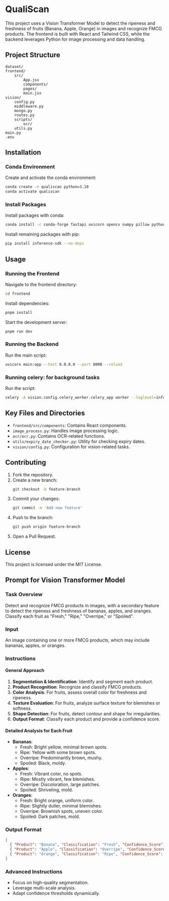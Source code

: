 # QualiScan

This project uses a Vision Transformer Model to detect the ripeness and freshness of fruits (Banana, Apple, Orange) in images and recognize FMCG products. The frontend is built with React and Tailwind CSS, while the backend leverages Python for image processing and data handling.

## Project Structure

```
dataset/
frontend/
    src/
        App.jsx
        components/
        pages/
        main.jsx
vision/
    config.py
    middleware.py
    mongo.py
    routes.py
    scripts/
        ocr/
    utils.py
main.py
.env
```

## Installation

### Conda Environment

Create and activate the conda environment:
```sh
conda create -n qualiscan python=3.10
conda activate qualiscan
```

### Install Packages

Install packages with conda:
```sh
conda install -c conda-forge fastapi uvicorn opencv numpy pillow python-dotenv google-generativeai langchain-core dataclasses-json google-ai-generativelanguage requests charset-normalizer backoff supervision pymongo langchain-google-genai aiohttp celery[redis] redis
```

Install remaining packages with pip:
```sh
pip install inference-sdk --no-deps
```

## Usage

### Running the Frontend

Navigate to the frontend directory:
```sh
cd frontend
```

Install dependencies:
```sh
pnpm install
```

Start the development server:
```sh
pnpm run dev
```

### Running the Backend

Run the main script:
```sh
uvicorn main:app --host 0.0.0.0 --port 8000 --reload
```

### Running celery: for background tasks

Run the script:
```sh
celery -A vision.config.celery_worker.celery_app worker --loglevel=info
```

## Key Files and Directories

- `frontend/src/components`: Contains React components.
- `image_process.py`: Handles image processing logic.
- `ocr/ocr.py`: Contains OCR-related functions.
- `utils/expiry_date_checker.py`: Utility for checking expiry dates.
- `vision/config.py`: Configuration for vision-related tasks.

## Contributing

1. Fork the repository.
2. Create a new branch:
    ```sh
    git checkout -b feature-branch
    ```
3. Commit your changes:
    ```sh
    git commit -m 'Add new feature'
    ```
4. Push to the branch:
    ```sh
    git push origin feature-branch
    ```
5. Open a Pull Request.

## License

This project is licensed under the MIT License.

## Prompt for Vision Transformer Model

### Task Overview

Detect and recognize FMCG products in images, with a secondary feature to detect the ripeness and freshness of bananas, apples, and oranges. Classify each fruit as "Fresh," "Ripe," "Overripe," or "Spoiled".

### Input

An image containing one or more FMCG products, which may include bananas, apples, or oranges.

### Instructions

#### General Approach

1. **Segmentation & Identification**: Identify and segment each product.
2. **Product Recognition**: Recognize and classify FMCG products.
3. **Color Analysis**: For fruits, assess overall color for freshness and ripeness.
4. **Texture Evaluation**: For fruits, analyze surface texture for blemishes or softness.
5. **Shape Detection**: For fruits, detect contour and shape for irregularities.
6. **Output Format**: Classify each product and provide a confidence score.

#### Detailed Analysis for Each Fruit

- **Bananas**:
  - Fresh: Bright yellow, minimal brown spots.
  - Ripe: Yellow with some brown spots.
  - Overripe: Predominantly brown, mushy.
  - Spoiled: Black, moldy.
- **Apples**:
  - Fresh: Vibrant color, no spots.
  - Ripe: Mostly vibrant, few blemishes.
  - Overripe: Discoloration, large patches.
  - Spoiled: Shriveling, mold.
- **Oranges**:
  - Fresh: Bright orange, uniform color.
  - Ripe: Slightly duller, minimal blemishes.
  - Overripe: Brownish spots, uneven color.
  - Spoiled: Dark patches, mold.

### Output Format

```json
[
  { "Product": "Banana", "Classification": "Fresh", "Confidence_Score": 0.95 },
  { "Product": "Apple", "Classification": "Overripe", "Confidence_Score": 0.85 },
  { "Product": "Orange", "Classification": "Ripe", "Confidence_Score": 0.92 }
]
```

### Advanced Instructions

- Focus on high-quality segmentation.
- Leverage multi-scale analysis.
- Adapt confidence thresholds dynamically.
